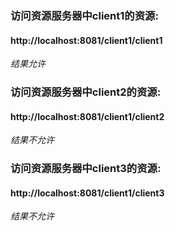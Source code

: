 

### 访问资源服务器中client1的资源: 
#### http://localhost:8081/client1/client1
*结果允许*
### 访问资源服务器中client2的资源: 
#### http://localhost:8081/client1/client2 
*结果不允许*
### 访问资源服务器中client3的资源: 
#### http://localhost:8081/client1/client3 
*结果不允许*
